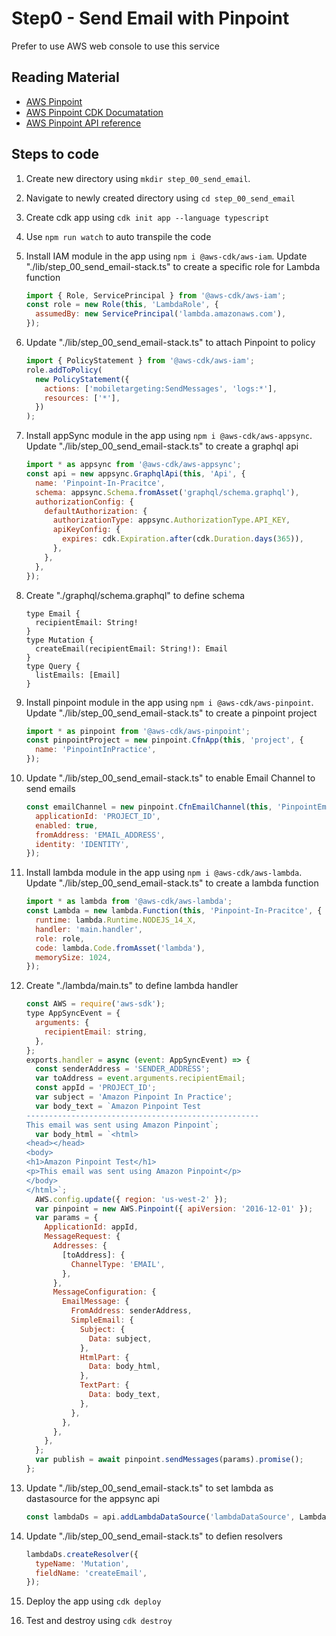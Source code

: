 # Step0 - Send Email with Pinpoint

Prefer to use AWS web console to use this service

## Reading Material

- [AWS Pinpoint](https://aws.amazon.com/pinpoint/)
- [AWS Pinpoint CDK Documatation](https://docs.aws.amazon.com/cdk/api/v1/docs/aws-pinpoint-readme.html)
- [AWS Pinpoint API reference](https://docs.aws.amazon.com/pinpoint/latest/apireference/welcome.html)

## Steps to code

1. Create new directory using `mkdir step_00_send_email`.
2. Navigate to newly created directory using `cd step_00_send_email`
3. Create cdk app using `cdk init app --language typescript`
4. Use `npm run watch` to auto transpile the code
5. Install IAM module in the app using `npm i @aws-cdk/aws-iam`. Update "./lib/step_00_send_email-stack.ts" to create a specific role for Lambda function

   ```js
   import { Role, ServicePrincipal } from '@aws-cdk/aws-iam';
   const role = new Role(this, 'LambdaRole', {
     assumedBy: new ServicePrincipal('lambda.amazonaws.com'),
   });
   ```

6. Update "./lib/step_00_send_email-stack.ts" to attach Pinpoint to policy

   ```js
   import { PolicyStatement } from '@aws-cdk/aws-iam';
   role.addToPolicy(
     new PolicyStatement({
       actions: ['mobiletargeting:SendMessages', 'logs:*'],
       resources: ['*'],
     })
   );
   ```

7. Install appSync module in the app using `npm i @aws-cdk/aws-appsync`. Update "./lib/step_00_send_email-stack.ts" to create a graphql api

   ```js
   import * as appsync from '@aws-cdk/aws-appsync';
   const api = new appsync.GraphqlApi(this, 'Api', {
     name: 'Pinpoint-In-Pracitce',
     schema: appsync.Schema.fromAsset('graphql/schema.graphql'),
     authorizationConfig: {
       defaultAuthorization: {
         authorizationType: appsync.AuthorizationType.API_KEY,
         apiKeyConfig: {
           expires: cdk.Expiration.after(cdk.Duration.days(365)),
         },
       },
     },
   });
   ```

8. Create "./graphql/schema.graphql" to define schema

   ```gql
   type Email {
     recipientEmail: String!
   }
   type Mutation {
     createEmail(recipientEmail: String!): Email
   }
   type Query {
     listEmails: [Email]
   }
   ```

9. Install pinpoint module in the app using `npm i @aws-cdk/aws-pinpoint`. Update "./lib/step_00_send_email-stack.ts" to create a pinpoint project

   ```js
   import * as pinpoint from '@aws-cdk/aws-pinpoint';
   const pinpointProject = new pinpoint.CfnApp(this, 'project', {
     name: 'PinpointInPractice',
   });
   ```

10. Update "./lib/step_00_send_email-stack.ts" to enable Email Channel to send emails

    ```js
    const emailChannel = new pinpoint.CfnEmailChannel(this, 'PinpointEmailCh', {
      applicationId: 'PROJECT_ID',
      enabled: true,
      fromAddress: 'EMAIL_ADDRESS',
      identity: 'IDENTITY',
    });
    ```

11. Install lambda module in the app using `npm i @aws-cdk/aws-lambda`. Update "./lib/step_00_send_email-stack.ts" to create a lambda function

    ```js
    import * as lambda from '@aws-cdk/aws-lambda';
    const Lambda = new lambda.Function(this, 'Pinpoint-In-Pracitce', {
      runtime: lambda.Runtime.NODEJS_14_X,
      handler: 'main.handler',
      role: role,
      code: lambda.Code.fromAsset('lambda'),
      memorySize: 1024,
    });
    ```

12. Create "./lambda/main.ts" to define lambda handler

    ```js
    const AWS = require('aws-sdk');
    type AppSyncEvent = {
      arguments: {
        recipientEmail: string,
      },
    };
    exports.handler = async (event: AppSyncEvent) => {
      const senderAddress = 'SENDER_ADDRESS';
      var toAddress = event.arguments.recipientEmail;
      const appId = 'PROJECT_ID';
      var subject = 'Amazon Pinpoint In Practice';
      var body_text = `Amazon Pinpoint Test
    ----------------------------------------------------
    This email was sent using Amazon Pinpoint`;
      var body_html = `<html>
    <head></head>
    <body>
    <h1>Amazon Pinpoint Test</h1>
    <p>This email was sent using Amazon Pinpoint</p>
    </body>
    </html>`;
      AWS.config.update({ region: 'us-west-2' });
      var pinpoint = new AWS.Pinpoint({ apiVersion: '2016-12-01' });
      var params = {
        ApplicationId: appId,
        MessageRequest: {
          Addresses: {
            [toAddress]: {
              ChannelType: 'EMAIL',
            },
          },
          MessageConfiguration: {
            EmailMessage: {
              FromAddress: senderAddress,
              SimpleEmail: {
                Subject: {
                  Data: subject,
                },
                HtmlPart: {
                  Data: body_html,
                },
                TextPart: {
                  Data: body_text,
                },
              },
            },
          },
        },
      };
      var publish = await pinpoint.sendMessages(params).promise();
    };
    ```

13. Update "./lib/step_00_send_email-stack.ts" to set lambda as dastasource for the appsync api

    ```js
    const lambdaDs = api.addLambdaDataSource('lambdaDataSource', Lambda);
    ```

14. Update "./lib/step_00_send_email-stack.ts" to defien resolvers

    ```js
    lambdaDs.createResolver({
      typeName: 'Mutation',
      fieldName: 'createEmail',
    });
    ```

15. Deploy the app using `cdk deploy`
16. Test and destroy using `cdk destroy`
